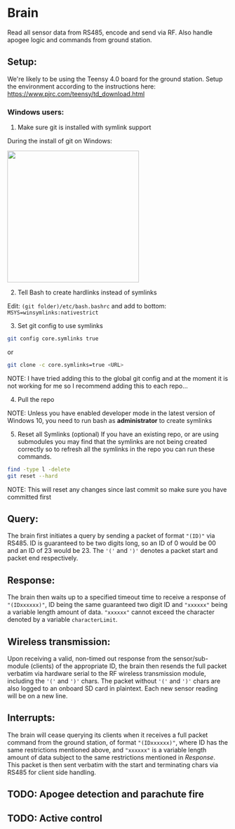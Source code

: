 # Brain
Read all sensor data from RS485, encode and send via RF. Also handle apogee logic and commands from ground station.

## Setup:
We're likely to be using the Teensy 4.0 board for the ground station. Setup the environment according to the instructions here:
https://www.pjrc.com/teensy/td_download.html

### Windows users:
1. Make sure git is installed with symlink support

During the install of git on Windows:

<img src="https://i.stack.imgur.com/Am9L1.png" width="300"/>

2. Tell Bash to create hardlinks instead of symlinks

Edit: `(git folder)/etc/bash.bashrc` and add to bottom: `MSYS=winsymlinks:nativestrict`

3. Set git config to use symlinks
```bash
git config core.symlinks true
```
or

```bash
git clone -c core.symlinks=true <URL>
```
NOTE: I have tried adding this to the global git config and at the moment it is not working for me so I recommend adding this to each repo...

4. Pull the repo

NOTE: Unless you have enabled developer mode in the latest version of Windows 10, you need to run bash as **administrator** to create symlinks

5. Reset all Symlinks (optional) If you have an existing repo, or are using submodules you may find that the symlinks are not being created correctly so to refresh all the symlinks in the repo you can run these commands.

```bash
find -type l -delete
git reset --hard
```
NOTE: This will reset any changes since last commit so make sure you have committed first

## Query:
The brain first initiates a query by sending a packet of format `"(ID)"` via RS485. ID is guaranteed to be two digits long, so an ID of 0 would be 00 and an ID of 23 would be 23. The `'('` and `')'` denotes a packet start and packet end respectively.

## Response:
The brain then waits up to a specified timeout time to receive a response of `"(IDxxxxxx)"`, ID being the same guaranteed two digit ID and `"xxxxxx"` being a variable length amount of data. `"xxxxxx"` cannot exceed the character denoted by a variable `characterLimit`.

## Wireless transmission:
Upon receiving a valid, non-timed out response from the sensor/sub-module (clients) of the appropriate ID, the brain then resends the full packet verbatim via hardware serial to the RF wireless transmission module, including the `'('` and `')'` chars. The packet without `'('` and `')'` chars are also logged to an onboard SD card in plaintext. Each new sensor reading will be on a new line.

## Interrupts:
The brain will cease querying its clients when it receives a full packet command from the ground station, of format `"(IDxxxxxx)"`, where ID has the same restrictions mentioned above, and `"xxxxxx"` is a variable length amount of data subject to the same restrictions mentioned in *Response*. This packet is then sent verbatim with the start and terminating chars via RS485 for client side handling.

## TODO: Apogee detection and parachute fire
## TODO: Active control
